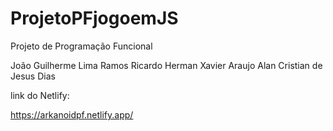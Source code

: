# ProjetoPFjogoemJS

Projeto de Programação Funcional

João Guilherme Lima Ramos
Ricardo Herman Xavier Araujo
Alan Cristian de Jesus Dias

link do Netlify:

https://arkanoidpf.netlify.app/